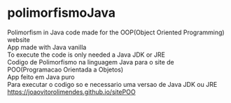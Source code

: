 # polimorfismoJava
Polimorfism in Java code made for the OOP(Object Oriented Programming) website
<br>
App made with Java vanilla
<br>
To execute the code is only needed a Java JDK or JRE
<br>
Codigo de Polimorfismo na linguagem Java para o site de POO(Programacao Orientada a Objetos)
<br>
App feito em Java puro
<br>
Para executar o codigo so e necessario uma versao de Java JDK ou JRE
<br>
https://joaovitorolimendes.github.io/sitePOO
